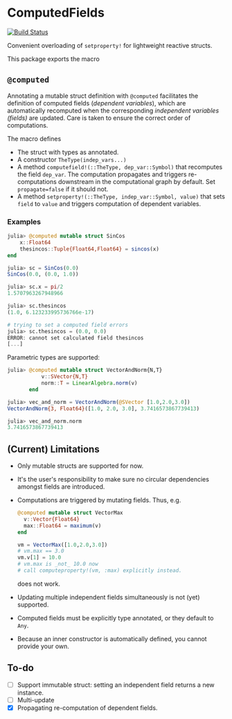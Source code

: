# ComputedFields

[![Build Status](https://github.com/skleinbo/ComputedFields.jl/actions/workflows/CI.yml/badge.svg?branch=main)](https://github.com/skleinbo/ComputedFields.jl/actions/workflows/CI.yml?query=branch%3Amain)

Convenient overloading of `setproperty!` for lightweight reactive structs.

This package exports the macro

## `@computed`

Annotating a mutable struct definition with `@computed` facilitates the definition of computed fields (_dependent variables_), which are automatically recomputed when the corresponding _independent variables (fields)_ are updated. Care is taken to ensure the correct order of computations.

The macro defines

* The struct with types as annotated.
* A constructor `TheType(indep_vars...)`
* A method `computefield!(::TheType, dep_var::Symbol)` that recomputes the field `dep_var`. The computation propagates and triggers re-computations downstream in the computational graph by default. Set `propagate=false` if it should not.
* A method `setproperty!(::TheType, indep_var::Symbol, value)` that sets `field` to `value` and triggers computation of dependent variables.

### Examples

```julia
julia> @computed mutable struct SinCos
    x::Float64
    thesincos::Tuple{Float64,Float64} = sincos(x)
end

julia> sc = SinCos(0.0)
SinCos(0.0, (0.0, 1.0))

julia> sc.x = pi/2
1.5707963267948966

julia> sc.thesincos
(1.0, 6.123233995736766e-17)

# trying to set a computed field errors
julia> sc.thesincos = (0.0, 0.0)
ERROR: cannot set calculated field thesincos
[...]
```

Parametric types are supported:

```julia
julia> @computed mutable struct VectorAndNorm{N,T}
           v::SVector{N,T}
           norm::T = LinearAlgebra.norm(v)
       end

julia> vec_and_norm = VectorAndNorm(@SVector [1.0,2.0,3.0])
VectorAndNorm{3, Float64}([1.0, 2.0, 3.0], 3.7416573867739413)

julia> vec_and_norm.norm
3.7416573867739413
```

## (Current) Limitations

* Only mutable structs are supported for now.
* It's the user's responsibility to make sure no circular dependencies amongst fields are introduced.
* Computations are triggered by mutating fields. Thus, e.g.
  
  ```julia
  @computed mutable struct VectorMax
    v::Vector{Float64}
    max::Float64 = maximum(v)
  end

  vm = VectorMax([1.0,2.0,3.0])
  # vm.max == 3.0
  vm.v[1] = 10.0
  # vm.max is _not_ 10.0 now
  # call computeproperty!(vm, :max) explicitly instead.
  ```

  does not work.
* Updating multiple independent fields simultaneously is not (yet) supported.
* Computed fields must be explicitly type annotated, or they default to `Any`.
* Because an inner constructor is automatically defined, you cannot provide your own.

## To-do

* [ ] Support immutable struct: setting an independent field returns a new instance.
* [ ] Multi-update
* [x] Propagating re-computation of dependent fields.

